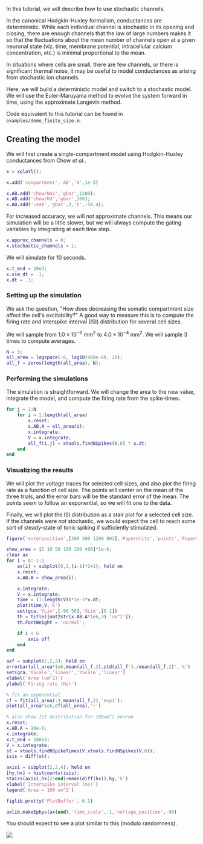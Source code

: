 In this tutorial, we will describe how to use stochastic channels.

In the canonical Hodgkin-Huxley formalism, conductances are deterministic.
While each individual channel is stochastic in its opening and closing,
there are enough channels that the law of large numbers makes it so that
the fluctuations about the mean number of channels open at a given neuronal state
(viz. time, membrane potential, intracellular calcium concentration, etc.)
is minimal proportional to the mean.

In situations where cells are small, there are few channels, or there is significant thermal noise,
it may be useful to model conductances as arising from stochastic ion channels.

Here, we will build a deterministic model and switch to a stochastic model.
We will use the Euler-Maruyama method to evolve the system forward in time,
using the approximate Langevin method.

Code equivalent to this tutorial can be found in `examples/demo_finite_size.m`.

## Creating the model

We will first create a single-compartment model using Hodgkin-Huxley conductances
from Chow *et al.*.

```matlab
x = xolotl();

x.add('compartment','AB','A',1e-5)

x.AB.add('chow/NaV','gbar',1200);
x.AB.add('chow/Kd','gbar',360);
x.AB.add('Leak','gbar',3,'E',-54.4);
```

For increased accuracy, we will *not* approximate channels.
This means our simulation will be a little slower,
but we will always compute the gating variables by integrating at each time step.

```matlab
x.approx_channels = 0;
x.stochastic_channels = 1;
```

We will simulate for 10 seconds.

```matlab
x.t_end = 10e3;
x.sim_dt = .1;
x.dt = .1;
```

### Setting up the simulation

We ask the question, "How does decreasing the somatic compartment size affect the cell's excitability?"
A good way to measure this is to compute the firing rate and interspike interval (ISI) distribution
for several cell sizes.

We will sample from $1.0 \times 10^{-6}~\mathrm{mm^2}$ to $4.0 \times 10^{-4}~\mathrm{mm^2}$.
We will sample 3 times to compute averages.

```matlab
N = 3;
all_area = logspace(-6, log10(400e-6), 20);
all_f = zeros(length(all_area), N);
```

### Performing the simulations

The simulation is straightforward.
We will change the area to the new value,
integrate the model,
and compute the firing rate from the spike-times.

```matlab
for j = 1:N
	for i = 1:length(all_area)
		x.reset;
		x.AB.A = all_area(i);
		x.integrate;
		V = x.integrate;
		all_f(i,j) = xtools.findNSpikes(V,0) * x.dt;
	end
end
```

### Visualizing the results

We will plot the voltage traces for selected cell sizes,
and also plot the firing rate as a function of cell size.
The points will center on the mean of the three trials,
and the error bars will be the standard error of the mean.
The points seem to follow an exponential, so we will fit one to the data.

Finally, we will plot the ISI distribution as a stair plot for a selected
cell size.
If the channels were *not* stochastic, we would expect the cell to reach
some sort of steady-state of tonic spiking if sufficiently stimulated.

```matlab
figure('outerposition',[300 300 1200 901],'PaperUnits','points','PaperSize',[1200 901]); hold on

show_area = [1 10 50 100 200 400]*1e-6;
clear ax
for i = 6:-1:1
	ax(i) = subplot(6,2,(i-1)*2+1); hold on
	x.reset;
	x.AB.A = show_area(i);

	x.integrate;
	V = x.integrate;
	time = (1:length(V))*1e-3*x.dt;
	plot(time,V,'k')
	set(gca,'YLim',[-90 50],'XLim',[0 1])
	th = title([mat2str(x.AB.A*1e6,3) 'um^2']);
	th.FontWeight = 'normal';

	if i < 6
		axis off
	end
end

axf = subplot(2,2,2); hold on
errorbar(all_area*1e6,mean(all_f,2),std(all_f')./mean(all_f,2)','k')
set(gca,'XScale','linear','YScale','linear')
xlabel('Area (um^2)')
ylabel('Firing rate (Hz)')

% fit an exponential
cf = fit(all_area(:),mean(all_f,2),'exp1');
plot(all_area*1e6,cf(all_area),'r')

% also show ISI distribution for 100um^2 neuron
x.reset;
x.AB.A = 10e-6;
x.integrate;
x.t_end = 100e3;
V = x.integrate;
st = xtools.findNSpikeTimes(V,xtools.findNSpikes(V,0));
isis = diff(st);

axisi = subplot(2,2,4); hold on
[hy,hx] = histcounts(isis);
stairs(axisi,hx(2:end)+mean(diff(hx)),hy,'k')
xlabel('Interspike interval (ms)')
legend('Area = 100 um^2')

figlib.pretty('PlotBuffer', 0.1)

axlib.makeEphys(ax(end),'time_scale',.1,'voltage_position',-90)
```

You should expect to see a plot similar to this (modulo randomness).

![](https://user-images.githubusercontent.com/30243182/62395704-0c926a80-b53f-11e9-8769-fad0d963e9ec.png)
